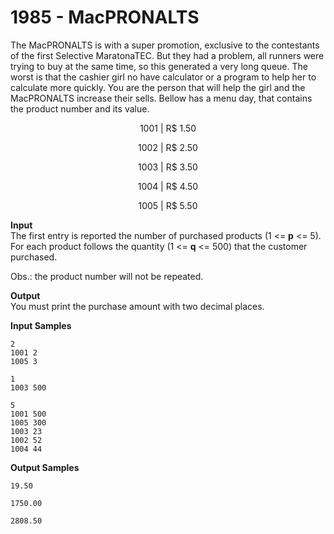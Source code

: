 # 1985 - MacPRONALTS

The MacPRONALTS is with a super promotion, exclusive to the contestants of the first Selective MaratonaTEC. But they had a problem, all runners were trying to buy at the same time, so this generated a very long queue. The worst is that the cashier girl no have calculator or a program to help her to calculate more quickly. You are the person that will help the girl and the MacPRONALTS increase their sells. Bellow has a menu day, that contains the product number and its value.

<p align="center">1001 | R$ 1.50</p>
<p align="center">1002 | R$ 2.50</p>
<p align="center">1003 | R$ 3.50</p>
<p align="center">1004 | R$ 4.50</p>
<p align="center">1005 | R$ 5.50</p>

**Input**<br>
The first entry is reported the number of purchased products (1 <= **p** <= 5). For each product follows the quantity (1 <= **q** <= 500) that the customer purchased.

Obs.: the product number will not be repeated.

**Output**<br>
You must print the purchase amount with two decimal places.

**Input Samples**
````
2 
1001 2 
1005 3 
````
````
1 
1003 500 
````
````
5 
1001 500 
1005 300 
1003 23 
1002 52 
1004 44 
````

**Output Samples**
````
19.50 
````
````
1750.00  
````
````
2808.50
````